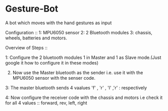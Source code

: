 # Gesture-Bot
A bot which moves with the hand gestures as input

Configuration ::
1: MPU6050 sensor
2: 2 Bluetooth modules
3: chassis, wheels, batteries and motors.


Overview of Steps ::

1: Configure the 2 bluetooth modules 1 in Master and 1 as Slave mode.(Just google it how to configure it in these modes)

2. Now use the Master bluetooth as the sender i.e. use it with the MPU6050 sensor with the senser code.

3: The master bluetooth sends 4 vaalues 'f' , 'r' , 'l' ,'r' : respectively

4: Now configure the receiver code with the chassis and motors i.e check it for all 4 values :: forward, rev, left, right
